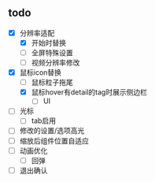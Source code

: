 ## todo

+ [x] 分辨率适配
  + [x] 开始时替换
  + [ ] 全屏特殊设置
  + [ ] 视频分辨率修改
+ [x] 鼠标icon替换
  + [ ] 鼠标粒子拖尾
  + [x] 鼠标hover有detail的tag时展示侧边栏
    + [ ] UI
+ [ ] 光标
  + [ ] tab启用
+ [ ] 修改的设置/选项高光
+ [ ] 缩放后组件位置自适应
+ [ ] 动画优化
  + [ ] 回弹
+ [ ] 退出确认